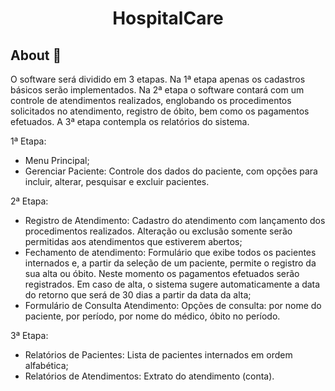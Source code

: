 <h1 align="center">HospitalCare</h1>

## About 🎯
O software será dividido em 3 etapas. Na 1ª etapa apenas os cadastros básicos serão implementados. Na 2ª etapa o software contará com um controle de atendimentos realizados, englobando os procedimentos solicitados no atendimento, registro de óbito, bem como os pagamentos efetuados. A 3ª etapa contempla os relatórios do sistema.

1ª Etapa:
  - Menu Principal;
  - Gerenciar Paciente: Controle dos dados do paciente, com opções para incluir, alterar, pesquisar e excluir pacientes.
  
2ª Etapa:
  - Registro de Atendimento: Cadastro do atendimento com lançamento dos procedimentos realizados. Alteração ou exclusão somente serão permitidas aos atendimentos que estiverem abertos;
  - Fechamento de atendimento: Formulário que exibe todos os pacientes internados e, a partir da seleção de um paciente, permite o registro da sua alta ou óbito. Neste momento os pagamentos efetuados serão registrados. Em caso de alta, o sistema sugere automaticamente a data do retorno que será de 30 dias a partir da data da alta;
  - Formulário de Consulta Atendimento: Opções de consulta: por nome do paciente, por período, por nome do médico, óbito no período.
  
3ª Etapa:
  - Relatórios de Pacientes: Lista de pacientes internados em ordem alfabética;
  - Relatórios de Atendimentos: Extrato do atendimento (conta). 
